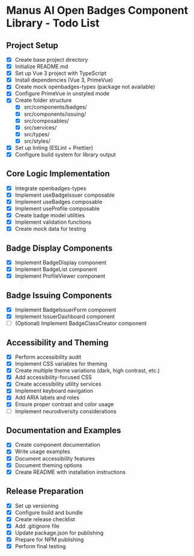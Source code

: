 # Manus AI Open Badges Component Library - Todo List

## Project Setup
- [x] Create base project directory
- [x] Initialize README.md
- [x] Set up Vue 3 project with TypeScript
- [x] Install dependencies (Vue 3, PrimeVue)
- [x] Create mock openbadges-types (package not available)
- [x] Configure PrimeVue in unstyled mode
- [x] Create folder structure
  - [x] src/components/badges/
  - [x] src/components/issuing/
  - [x] src/composables/
  - [x] src/services/
  - [x] src/types/
  - [x] src/styles/
- [x] Set up linting (ESLint + Prettier)
- [x] Configure build system for library output

## Core Logic Implementation
- [x] Integrate openbadges-types
- [x] Implement useBadgeIssuer composable
- [x] Implement useBadges composable
- [x] Implement useProfile composable
- [x] Create badge model utilities
- [x] Implement validation functions
- [x] Create mock data for testing

## Badge Display Components
- [x] Implement BadgeDisplay component
- [x] Implement BadgeList component
- [x] Implement ProfileViewer component

## Badge Issuing Components
- [x] Implement BadgeIssuerForm component
- [x] Implement IssuerDashboard component
- [ ] (Optional) Implement BadgeClassCreator component

## Accessibility and Theming
- [x] Perform accessibility audit
- [x] Implement CSS variables for theming
- [x] Create multiple theme variations (dark, high contrast, etc.)
- [x] Add accessibility-focused CSS
- [x] Create accessibility utility services
- [x] Implement keyboard navigation
- [x] Add ARIA labels and roles
- [x] Ensure proper contrast and color usage
- [ ] Implement neurodiversity considerations

## Documentation and Examples
- [x] Create component documentation
- [x] Write usage examples
- [x] Document accessibility features
- [x] Document theming options
- [x] Create README with installation instructions

## Release Preparation
- [x] Set up versioning
- [x] Configure build and bundle
- [x] Create release checklist
- [x] Add .gitignore file
- [x] Update package.json for publishing
- [x] Prepare for NPM publishing
- [x] Perform final testing
